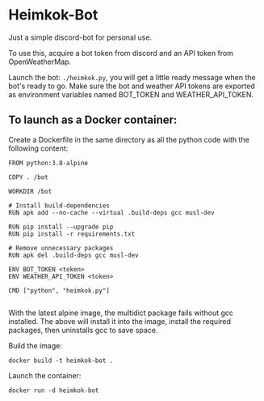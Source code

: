 # Heimkok-Bot
Just a simple discord-bot for personal use.

To use this, acquire a bot token from discord and an API token from OpenWeatherMap.

Launch the bot: `./heimkok.py`, you will get a little ready message when the bot's ready to go. Make sure the bot and weather API tokens are exported as environment variables named BOT_TOKEN and WEATHER_API_TOKEN.

## To launch as a Docker container:
Create a Dockerfile in the same directory as all the python code with the following content:
```
FROM python:3.8-alpine

COPY . /bot

WORKDIR /bot

# Install build-dependencies
RUN apk add --no-cache --virtual .build-deps gcc musl-dev

RUN pip install --upgrade pip
RUN pip install -r requirements.txt

# Remove unnecessary packages
RUN apk del .build-deps gcc musl-dev

ENV BOT_TOKEN <token>
ENV WEATHER_API_TOKEN <token>

CMD ["python", "heimkok.py"]


```
With the latest alpine image, the multidict package fails without gcc installed. The above will install it into the image, install the required packages, then uninstalls gcc to save space.

Build the image:
```
docker build -t heimkok-bot .
```
Launch the container:
```
docker run -d heimkok-bot
```
